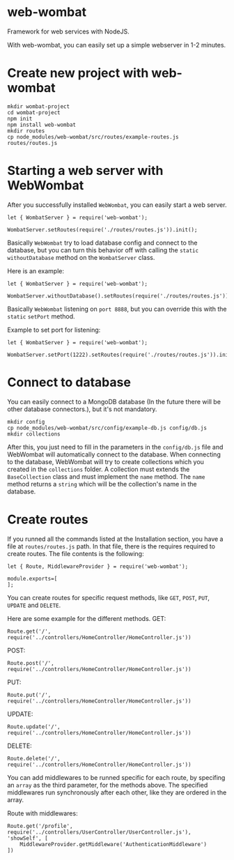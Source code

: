 # web-wombat
Framework for web services with NodeJS.

With web-wombat, you can easily set up a simple webserver in 1-2 minutes.

# Create new project with web-wombat
```
mkdir wombat-project
cd wombat-project
npm init
npm install web-wombat
mkdir routes
cp node_modules/web-wombat/src/routes/example-routes.js routes/routes.js
```

# Starting a web server with WebWombat
After you successfully installed `WebWombat`, you can easily start a web server.
```
let { WombatServer } = require('web-wombat');

WombatServer.setRoutes(require('./routes/routes.js')).init();
```

Basically `WebWombat` try to load database config and connect to the database, but you can turn this behavior off with calling the `static` `withoutDatabase` method on the `WombatServer` class.

Here is an example:
```
let { WombatServer } = require('web-wombat');

WombatServer.withoutDatabase().setRoutes(require('./routes/routes.js')).init();
```

Basically `WebWombat` listening on `port 8888`, but you can override this with the `static` `setPort` method.

Example to set port for listening:
```
let { WombatServer } = require('web-wombat');

WombatServer.setPort(1222).setRoutes(require('./routes/routes.js')).init();
```

# Connect to database
You can easily connect to a MongoDB database (In the future there will be other database connectors.), but it's not mandatory.
```
mkdir config
cp node_modules/web-wombat/src/config/example-db.js config/db.js
mkdir collections
```
After this, you just need to fill in the parameters in the `config/db.js` file and WebWombat will automatically connect to the database.
When connecting to the database, WebWombat will try to create collections which you created in the `collections` folder. A collection must extends the `BaseCollection` class and must implement the `name` method. The `name` method returns a `string` which will be the collection's name in the database.

# Create routes
If you runned all the commands listed at the Installation section, you have a file at `routes/routes.js` path. In that file, there is the requires required to create routes.
The file contents is the following:
```
let { Route, MiddlewareProvider } = require('web-wombat');

module.exports=[
];
```

You can create routes for specific request methods, like `GET`, `POST`, `PUT`, `UPDATE` and `DELETE`.

Here are some example for the different methods.
GET:
```
Route.get('/', require('../controllers/HomeController/HomeController.js'))
```
POST:
```
Route.post('/', require('../controllers/HomeController/HomeController.js'))
```
PUT:
```
Route.put('/', require('../controllers/HomeController/HomeController.js'))
```
UPDATE:
```
Route.update('/', require('../controllers/HomeController/HomeController.js'))
```
DELETE:
```
Route.delete('/', require('../controllers/HomeController/HomeController.js'))
```

You can add middlewares to be runned specific for each route, by specifing an `array` as the third parameter, for the methods above. The specified middlewares run synchronously after each other, like they are ordered in the array.

Route with middlewares:
```
Route.get('/profile', require('../controllers/UserController/UserController.js'), 'showSelf', [
	MiddlewareProvider.getMiddleware('AuthenticationMiddleware')
])
```